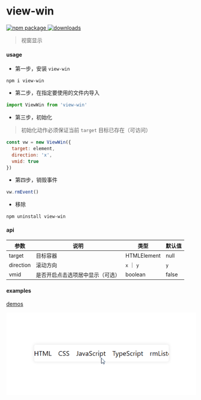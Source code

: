 # view-win

<p align="start">
  <a href="https://www.npmjs.com/package/view-win">
    <img src="https://img.shields.io/npm/v/view-win.svg" alt="npm package">
  </a>
  <a href="https://www.npmjs.com/package/view-win">
    <img src="https://img.shields.io/npm/dt/view-win.svg" alt="downloads"/>
  </a>
</p>

> 视窗显示

#### usage
- 第一步，安装 `view-win`
```shell
npm i view-win
```
- 第二步，在指定要使用的文件内导入
```js
import ViewWin from 'view-win'
```
- 第三步，初始化
> 初始化动作必须保证当前 `target` 目标已存在（可访问）
```js
const vw = new ViewWin({
  target: element,
  direction: 'x',
  vmid: true
})
```
- 第四步，销毁事件
```js
vw.rmEvent()
```

- 移除

```shell
npm uninstall view-win
```




#### api

| 参数      | 说明                             | 类型        | 默认值 |
| --------- | -------------------------------- | ----------- | ------ |
| target    | 目标容器                         | HTMLElement | null   |
| direction | 滚动方向                         | `x` ｜ `y`   | `y`    |
| vmid      | 是否开启点击选项居中显示（可选） | boolean     | false  |



#### examples

[demos](https://github.com/cgbin24/view-win/tree/master/examples)

![view-win-example](https://github.com/cgbin24/view-win/blob/master/assets/example.gif)
